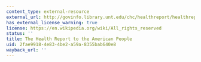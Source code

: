 ```yaml
---
content_type: external-resource
external_url: http://govinfo.library.unt.edu/chc/healthreport/healthreport.html
has_external_license_warning: true
license: https://en.wikipedia.org/wiki/All_rights_reserved
status: ''
title: The Health Report to the American People
uid: 2fae9918-4e83-4be2-a59a-8355bab640e8
wayback_url: ''
---
```

